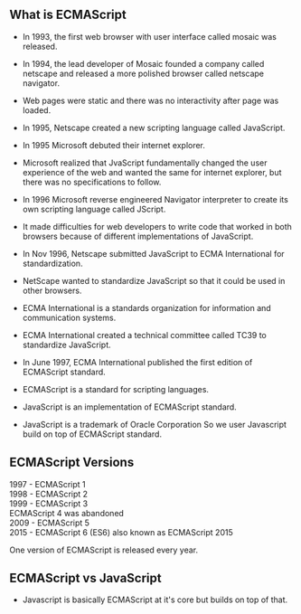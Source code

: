 ## What is ECMAScript

-   In 1993, the first web browser with user interface called mosaic was released.
-   In 1994, the lead developer of Mosaic founded a company called netscape and released a more polished browser called netscape navigator.
-   Web pages were static and there was no interactivity after page was loaded.
-   In 1995, Netscape created a new scripting language called JavaScript.
-   In 1995 Microsoft debuted their internet explorer.
-   Microsoft realized that JvaScript fundamentally changed the user experience of the web and wanted the same for internet explorer, but there was no specifications to follow.

-   In 1996 Microsoft reverse engineered Navigator interpreter to create its own scripting language called JScript.
-   It made difficulties for web developers to write code that worked in both browsers because of different implementations of JavaScript.
-   In Nov 1996, Netscape submitted JavaScript to ECMA International for standardization.
-   NetScape wanted to standardize JavaScript so that it could be used in other browsers.
-   ECMA International is a standards organization for information and communication systems.
-   ECMA International created a technical committee called TC39 to standardize JavaScript.
-   In June 1997, ECMA International published the first edition of ECMAScript standard.
-   ECMAScript is a standard for scripting languages.
-   JavaScript is an implementation of ECMAScript standard.
-   JavaScript is a trademark of Oracle Corporation So we user Javascript build on top of ECMAScript standard.

## ECMAScript Versions

1997 - ECMAScript 1<br>
1998 - ECMAScript 2<br>
1999 - ECMAScript 3<br>
ECMAScript 4 was abandoned<br>
2009 - ECMAScript 5<br>
2015 - ECMAScript 6 (ES6) also known as ECMAScript 2015<br>

One version of ECMAScript is released every year.

## ECMAScript vs JavaScript

-   Javascript is basically ECMAScript at it's core but builds on top of that.
